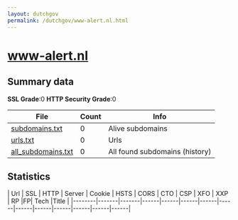 ```yaml
---
layout: dutchgov
permalink: /dutchgov/www-alert.nl.html
---
```



# www-alert.nl
## Summary data


**SSL Grade**:0
**HTTP Security Grade**:0


| File       | Count | Info |
|------------|-------|------|
|[subdomains.txt](/data/www-alert.nl/subdomains.txt)|0|Alive subdomains|
|[urls.txt](/data/www-alert.nl/urls.txt)|0|Urls|
|[all_subdomains.txt](/data/www-alert.nl/all_subdomains.txt)|0|All found subdomains (history)|


## Statistics


| Url | SSL | HTTP | Server | Cookie | HSTS | CORS | CTO | CSP | XFO | XXP | RP |FP| Tech |Title |
|--------|-------|-------|------|------|------|------|------|------|------|------|------|------|------|